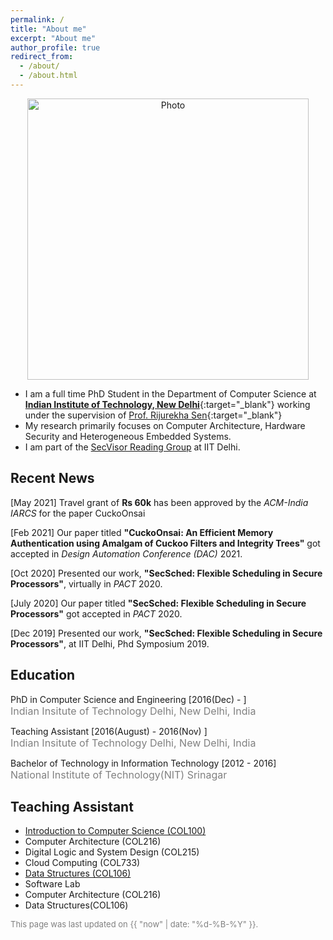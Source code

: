 ```yaml
---
permalink: /
title: "About me"
excerpt: "About me"
author_profile: true
redirect_from: 
  - /about/
  - /about.html
---
```


<p align="center">
  <img src="https://omais-shafi.github.io/images/profile.jpg" alt="Photo" style="width: 450px;"/> 
</p>

<!-- {% assign join_date = "22 July 2017"|date: "%m %Y" %}	
{% assign years = 'now'| minus : join_date  %} -->
* I am a full time PhD Student in the Department of Computer Science at [**Indian Institute of Technology, New Delhi**](http://www.iitd.ac.in/){:target="_blank"} working under the supervision of [Prof. Rijurekha Sen](http://www.cse.iitd.ernet.in/~rijurekha/){:target="_blank"}
* My research primarily focuses on Computer Architecture, Hardware Security and Heterogeneous Embedded Systems.
* I am part of the [SecVisor Reading Group](http://www.cse.iitd.ernet.in/~kumarsandeep/secvisor/) at IIT Delhi.


## Recent News
<p class="common_list bullet_list edu_list">[May 2021] Travel grant of <b>Rs 60k</b> has been approved by the <i>ACM-India IARCS</i> for the paper CuckoOnsai
</p>
<p class="common_list bullet_list edu_list">[Feb 2021] Our paper titled <b> "CuckoOnsai: An Efficient Memory Authentication using Amalgam of Cuckoo Filters and Integrity Trees"</b> got accepted in <i>Design Automation Conference (DAC)</i> 2021.
</p>
<p class="common_list bullet_list edu_list">[Oct 2020] Presented our work, <b> "SecSched: Flexible Scheduling in Secure Processors"</b>, virtually in <i>PACT</i> 2020.
</p>
<p class="common_list bullet_list edu_list">[July 2020] Our paper titled <b> "SecSched: Flexible Scheduling in Secure Processors"</b> got accepted in <i>PACT</i> 2020.
</p>
<p class="common_list bullet_list edu_list">[Dec 2019] Presented our work, <b>"SecSched: Flexible Scheduling in Secure Processors"</b>, at IIT Delhi, Phd Symposium 2019.
</p>

## Education
<p class="common_list bullet_list edu_list"> PhD in Computer Science and Engineering [2016(Dec) - ]
<br><font size="3" color="gray"> Indian Insitute of Technology Delhi, New Delhi, India</font>
</p>
<p class="common_list bullet_list edu_list"> Teaching Assistant [2016(August) - 2016(Nov) ]
<br><font size="3" color="gray"> Indian Insitute of Technology Delhi, New Delhi, India</font>
</p>
<p class="common_list bullet_list edu_list"> Bachelor of Technology in Information Technology [2012 - 2016]
<br><font size="3" color="gray"> National Institute of Technology(NIT) Srinagar</font>
</p>

## Teaching Assistant
*  <a href="http://www.cse.iitd.ac.in/~subodh/courses/COL100/"> Introduction to Computer Science (COL100)</a>
* <a> Computer Architecture (COL216) </a>
* <a>Digital Logic and System Design (COL215) </a>
* <a>Cloud Computing (COL733) </a>
* <a href="http://www.cse.iitd.ernet.in/~amitk/SemII-2018/main.html">Data Structures (COL106) </a>
* <a>Software Lab </a>
* <a> Computer Architecture (COL216) </a>
* <a> Data Structures(COL106) </a>



<font size="2" color="gray">This page was last updated on {{ "now" | date: "%d-%B-%Y" }}.</font>
